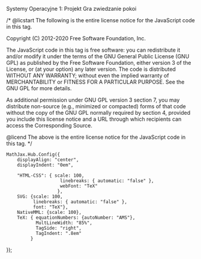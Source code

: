 
<!DOCTYPE html PUBLIC "-//W3C//DTD XHTML 1.0 Strict//EN"
"http://www.w3.org/TR/xhtml1/DTD/xhtml1-strict.dtd">





Systemy Operacyjne 1: Projekt Gra zwiedzanie pokoi


 <!--*/
  .title  { text-align: center;
             margin-bottom: .2em; }
  .subtitle { text-align: center;
              font-size: medium;
              font-weight: bold;
              margin-top:0; }
  .todo   { font-family: monospace; color: red; }
  .done   { font-family: monospace; color: green; }
  .priority { font-family: monospace; color: orange; }
  .tag    { background-color: #eee; font-family: monospace;
            padding: 2px; font-size: 80%; font-weight: normal; }
  .timestamp { color: #bebebe; }
  .timestamp-kwd { color: #5f9ea0; }
  .org-right  { margin-left: auto; margin-right: 0px;  text-align: right; }
  .org-left   { margin-left: 0px;  margin-right: auto; text-align: left; }
  .org-center { margin-left: auto; margin-right: auto; text-align: center; }
  .underline { text-decoration: underline; }
  #postamble p, #preamble p { font-size: 90%; margin: .2em; }
  p.verse { margin-left: 3%; }
  pre {
    border: 1px solid #ccc;
    box-shadow: 3px 3px 3px #eee;
    padding: 8pt;
    font-family: monospace;
    overflow: auto;
    margin: 1.2em;
  }
  pre.src {
    position: relative;
    overflow: visible;
    padding-top: 1.2em;
  }
  pre.src:before {
    display: none;
    position: absolute;
    background-color: white;
    top: -10px;
    right: 10px;
    padding: 3px;
    border: 1px solid black;
  }
  pre.src:hover:before { display: inline;}
  /* Languages per Org manual */
  pre.src-asymptote:before { content: 'Asymptote'; }
  pre.src-awk:before { content: 'Awk'; }
  pre.src-C:before { content: 'C'; }
  /* pre.src-C++ doesn't work in CSS */
  pre.src-clojure:before { content: 'Clojure'; }
  pre.src-css:before { content: 'CSS'; }
  pre.src-D:before { content: 'D'; }
  pre.src-ditaa:before { content: 'ditaa'; }
  pre.src-dot:before { content: 'Graphviz'; }
  pre.src-calc:before { content: 'Emacs Calc'; }
  pre.src-emacs-lisp:before { content: 'Emacs Lisp'; }
  pre.src-fortran:before { content: 'Fortran'; }
  pre.src-gnuplot:before { content: 'gnuplot'; }
  pre.src-haskell:before { content: 'Haskell'; }
  pre.src-hledger:before { content: 'hledger'; }
  pre.src-java:before { content: 'Java'; }
  pre.src-js:before { content: 'Javascript'; }
  pre.src-latex:before { content: 'LaTeX'; }
  pre.src-ledger:before { content: 'Ledger'; }
  pre.src-lisp:before { content: 'Lisp'; }
  pre.src-lilypond:before { content: 'Lilypond'; }
  pre.src-lua:before { content: 'Lua'; }
  pre.src-matlab:before { content: 'MATLAB'; }
  pre.src-mscgen:before { content: 'Mscgen'; }
  pre.src-ocaml:before { content: 'Objective Caml'; }
  pre.src-octave:before { content: 'Octave'; }
  pre.src-org:before { content: 'Org mode'; }
  pre.src-oz:before { content: 'OZ'; }
  pre.src-plantuml:before { content: 'Plantuml'; }
  pre.src-processing:before { content: 'Processing.js'; }
  pre.src-python:before { content: 'Python'; }
  pre.src-R:before { content: 'R'; }
  pre.src-ruby:before { content: 'Ruby'; }
  pre.src-sass:before { content: 'Sass'; }
  pre.src-scheme:before { content: 'Scheme'; }
  pre.src-screen:before { content: 'Gnu Screen'; }
  pre.src-sed:before { content: 'Sed'; }
  pre.src-sh:before { content: 'shell'; }
  pre.src-sql:before { content: 'SQL'; }
  pre.src-sqlite:before { content: 'SQLite'; }
  /* additional languages in org.el's org-babel-load-languages alist */
  pre.src-forth:before { content: 'Forth'; }
  pre.src-io:before { content: 'IO'; }
  pre.src-J:before { content: 'J'; }
  pre.src-makefile:before { content: 'Makefile'; }
  pre.src-maxima:before { content: 'Maxima'; }
  pre.src-perl:before { content: 'Perl'; }
  pre.src-picolisp:before { content: 'Pico Lisp'; }
  pre.src-scala:before { content: 'Scala'; }
  pre.src-shell:before { content: 'Shell Script'; }
  pre.src-ebnf2ps:before { content: 'ebfn2ps'; }
  /* additional language identifiers per "defun org-babel-execute"
       in ob-*.el */
  pre.src-cpp:before  { content: 'C++'; }
  pre.src-abc:before  { content: 'ABC'; }
  pre.src-coq:before  { content: 'Coq'; }
  pre.src-groovy:before  { content: 'Groovy'; }
  /* additional language identifiers from org-babel-shell-names in
     ob-shell.el: ob-shell is the only babel language using a lambda to put
     the execution function name together. */
  pre.src-bash:before  { content: 'bash'; }
  pre.src-csh:before  { content: 'csh'; }
  pre.src-ash:before  { content: 'ash'; }
  pre.src-dash:before  { content: 'dash'; }
  pre.src-ksh:before  { content: 'ksh'; }
  pre.src-mksh:before  { content: 'mksh'; }
  pre.src-posh:before  { content: 'posh'; }
  /* Additional Emacs modes also supported by the LaTeX listings package */
  pre.src-ada:before { content: 'Ada'; }
  pre.src-asm:before { content: 'Assembler'; }
  pre.src-caml:before { content: 'Caml'; }
  pre.src-delphi:before { content: 'Delphi'; }
  pre.src-html:before { content: 'HTML'; }
  pre.src-idl:before { content: 'IDL'; }
  pre.src-mercury:before { content: 'Mercury'; }
  pre.src-metapost:before { content: 'MetaPost'; }
  pre.src-modula-2:before { content: 'Modula-2'; }
  pre.src-pascal:before { content: 'Pascal'; }
  pre.src-ps:before { content: 'PostScript'; }
  pre.src-prolog:before { content: 'Prolog'; }
  pre.src-simula:before { content: 'Simula'; }
  pre.src-tcl:before { content: 'tcl'; }
  pre.src-tex:before { content: 'TeX'; }
  pre.src-plain-tex:before { content: 'Plain TeX'; }
  pre.src-verilog:before { content: 'Verilog'; }
  pre.src-vhdl:before { content: 'VHDL'; }
  pre.src-xml:before { content: 'XML'; }
  pre.src-nxml:before { content: 'XML'; }
  /* add a generic configuration mode; LaTeX export needs an additional
     (add-to-list 'org-latex-listings-langs '(conf " ")) in .emacs */
  pre.src-conf:before { content: 'Configuration File'; }

  table { border-collapse:collapse; }
  caption.t-above { caption-side: top; }
  caption.t-bottom { caption-side: bottom; }
  td, th { vertical-align:top;  }
  th.org-right  { text-align: center;  }
  th.org-left   { text-align: center;   }
  th.org-center { text-align: center; }
  td.org-right  { text-align: right;  }
  td.org-left   { text-align: left;   }
  td.org-center { text-align: center; }
  dt { font-weight: bold; }
  .footpara { display: inline; }
  .footdef  { margin-bottom: 1em; }
  .figure { padding: 1em; }
  .figure p { text-align: center; }
  .equation-container {
    display: table;
    text-align: center;
    width: 100%;
  }
  .equation {
    vertical-align: middle;
  }
  .equation-label {
    display: table-cell;
    text-align: right;
    vertical-align: middle;
  }
  .inlinetask {
    padding: 10px;
    border: 2px solid gray;
    margin: 10px;
    background: #ffffcc;
  }
  #org-div-home-and-up
   { text-align: right; font-size: 70%; white-space: nowrap; }
  textarea { overflow-x: auto; }
  .linenr { font-size: smaller }
  .code-highlighted { background-color: #ffff00; }
  .org-info-js_info-navigation { border-style: none; }
  #org-info-js_console-label
    { font-size: 10px; font-weight: bold; white-space: nowrap; }
  .org-info-js_search-highlight
    { background-color: #ffff00; color: #000000; font-weight: bold; }
  .org-svg { width: 90%; }
  /*]]>*/-->


/*
@licstart  The following is the entire license notice for the
JavaScript code in this tag.

Copyright (C) 2012-2020 Free Software Foundation, Inc.

The JavaScript code in this tag is free software: you can
redistribute it and/or modify it under the terms of the GNU
General Public License (GNU GPL) as published by the Free Software
Foundation, either version 3 of the License, or (at your option)
any later version.  The code is distributed WITHOUT ANY WARRANTY;
without even the implied warranty of MERCHANTABILITY or FITNESS
FOR A PARTICULAR PURPOSE.  See the GNU GPL for more details.

As additional permission under GNU GPL version 3 section 7, you
may distribute non-source (e.g., minimized or compacted) forms of
that code without the copy of the GNU GPL normally required by
section 4, provided you include this license notice and a URL
through which recipients can access the Corresponding Source.


@licend  The above is the entire license notice
for the JavaScript code in this tag.
*/
<!--*/
 function CodeHighlightOn(elem, id)
 {
   var target = document.getElementById(id);
   if(null != target) {
     elem.cacheClassElem = elem.className;
     elem.cacheClassTarget = target.className;
     target.className = "code-highlighted";
     elem.className   = "code-highlighted";
   }
 }
 function CodeHighlightOff(elem, id)
 {
   var target = document.getElementById(id);
   if(elem.cacheClassElem)
     elem.className = elem.cacheClassElem;
   if(elem.cacheClassTarget)
     target.className = elem.cacheClassTarget;
 }
/*]]>*///-->


    MathJax.Hub.Config({
        displayAlign: "center",
        displayIndent: "0em",

        "HTML-CSS": { scale: 100,
                        linebreaks: { automatic: "false" },
                        webFont: "TeX"
                       },
        SVG: {scale: 100,
              linebreaks: { automatic: "false" },
              font: "TeX"},
        NativeMML: {scale: 100},
        TeX: { equationNumbers: {autoNumber: "AMS"},
               MultLineWidth: "85%",
               TagSide: "right",
               TagIndent: ".8em"
             }
});

<script type="text/javascript"
        src="https://cdnjs.cloudflare.com/ajax/libs/mathjax/2.7.0/MathJax.js?config=TeX-AMS_HTML">



Systemy Operacyjne 1: Projekt Gra zwiedzanie pokoi

## Table of Contents


* <a href="#org104313b">1. Zarys projektu</a>
* <a href="#orgd000240">2. Uruchomienie programu</a>
* <a href="#org3ac4cef">3. Formaty plików</a>
* <a href="#orgbbb67b8">4. Komendy gracza</a>
<ul>
* <a href="#org8cc5d3c">4.1. Menu główne</a>
* <a href="#orgee18e14">4.2. W trakcie trwania gry</a>


[5. Wyszukiwanie proponowanej ścieżki](#orgc69bcff)
[6. Uruchomienie nowej gry](#orgfb78749)
[7. Autozapis](#org54a6e24)
[8. Reakcje na sygnały](#orgbb76148)





1 Zarys projektu


Celem projektu jest napisanie gry, w której gracz porządkuje
przedmioty w pomieszczeniach. 



Gra odbywa się na mapie, która jest grafem pomieszczeń. W każdym
pomieszczeniu znajdują się nie więcej niż dwa przedmioty. Gracz
znajduje się w jednym z pomieszczeń, początkowo losowym i nie posiada
żadnych przedmiotów. Gracz może wykonać następujące akcje: 

<ul class="org-ul">
* przejść do dowolnego pomieszczenia, które sąsiaduje z bieżącym
* podnieść dowolny przedmiot znajdujący się w pomieszczeniu, w którym
przebywa, pod warunkiem że ma ze sobą nie więcej niż jeden
przedmiot (nie można przenosić więcej niż dwu przedmiotów na raz)
* położyć dowolny przedmiot, który ma przy sobie w bieżącym
pomieszczeniu, pod warunkiem, że znajduje się tu nie więcej niż
jeden przedmiot.



Każdy przedmiot ma swój unikatowy numer oraz pomieszczenie do
którego jest przypisany (to NIE jest pomieszczenie, gdzie się
początkowo znajduje). Celem gry jest przeniesienie wszystkich
przedmiotów do pomieszczeń, do których są przypisane, wykonując przy
tym jak najmniejszą liczbę ruchów.



Nie jest narzucone w jaki sposób mają być identyfikowane pomieszczenia
i przedmioty, można zaproponować własne podejście. Rozsądnym wydaje
się, żeby były to kolejne liczby naturalne. 



Pewne operacje muszą odbywać w oddzielnych wątkach i jest to
zaznaczone w treści zadania. Nie można z tych wątków
zrezygnować. Można jednak tworzyć wątki, których treść zadania nie
narzuca, jeśli jest taka potrzeba. 





2 Uruchomienie programu


Program uruchamiany jest z następującymi opcjami: 


-b backup-pathgdzie backup-path to ścieżka do pliku. Ścieżka do
pliku, gdzie będzie przechowywany autozapis gry. Opcja jest
nieobowiązkowa. Jeśli nie jest podana, to w zamian użyta jest
wartość zmiennej środowiskowej `$GAME_AUTOSAVE`. Jeśli ta zmienna
nie jest ustawiona, to używany jest plik `.game-autosave` w
katalogu domowym.





3 Formaty plików


Format zapisu pliku mapy i pliku gry należy zaprojektować
samodzielnie. Należy unikać zbędnych konwersji typów na napisy, jeśli
nie jest to absolutnie niezbędne. Format pliku przechowujący stan gry
powinien mieścić w sobie w wszystkie potrzebne informacje, to znaczy: 
kopię mapy, pozycje przedmiotów, pozycję gracza i przedmioty trzymane
przez gracza. 




Do operacji na pikach należy zastosować niskopoziomowe funkcje IO
POSIX. Do operacji na stdin, out, err można użyć buforowanych funkcji
ze standardowego C. 





4 Komendy gracza


Program oczekuje na komendy w dwóch trybach: trybie menu głównego i
trybie gry. Początkowo program oczekuje na komendy w trybie menu
głównego. 




4.1 Menu główne


Menu główne udostępnia następujące komendy:


map-from-dir-tree śckieżka-d ścieżka-fgeneruje mapę
odwzorowującą drzewo katalogów od ścieżka-d w dół, gdzie każdy
katalog to pomieszczenie, a przejścia pomiędzy pomieszczeniami są
pomiędzy katalogiem nadrzędnym, a katalogami w środku. Wynikowa
mapa zapisywana jest do pliku ścieżka-f.
generate-random-map n ścieżkageneruje losową mapę złożoną z
n pomieszczeń, pomieszczenia są połączone w sposób losowy. Sposób
losowania połączeń należy zaproponować samodzielnie. Wynikowa mapa
jest zapisywana do pliku ścieżka. Mapa powinna być grafem spójnym.
start-game ścieżkauruchamia nową grę na mapie z pliku
sciezka
load-game ścieżkaładuje stan gry z pliku ścieżka (zarówno
mapa, jak i stan przedmiotów i gracza).
exitwychodzi z programu





4.2 W trakcie trwania gry


move-to xgracz przechodzi o pomieszczenia x, o ile to
możliwe. Jeśli pomieszczenie x nie sąsiaduje z bieżącym,
wyświetlany jest komunikat.
pick-up ygracz podnosi przedmiot y, o ile dopuszczają to
zasady gry, w przeciwnym wypadku wyświetlany jest odpowiedni
komunikat.
drop zgracz odkłada przedmiot z, o ile jest  to zgodne z
zasadami gry, w przeciwnym wypadku wyświetlany jest odpowiedni
komunikat.
save sciezkazapisuje bieżący stan gry w pliku podanym jako
argument.
find-path k xWyszukuje w miarę krótką ściekę do pomieszczenia
x z użyciem k wątków. Opis metody poszukiwania przedstawiony
jest dalej.
quitkończy wszystkie wątki związane z grą. Wychodzi z gry do
menu głównego. _Uwaga! Wątek autozapisu należy zakończyć tak, aby
zagwarantować, że plik autozapisu nie będzie uszkodzony._



Wszystkie komendy są realizowane w sposób blokujący, to znaczy, nawet
jeśli zadanie odbywa się w oddzielnym wątku, to program nie przetwarza
kolejnych komend zanim nie skończy poprzedniej. 







5 Wyszukiwanie proponowanej ścieżki


Z racji tego, że rozsądne algorytmy do przeszukiwania grafów pojawiają
się dopiero na 4. semestrze, należy skorzystać z metody nierozsądnej: 

<ol class="org-ol">
1. tworzymy <b>k</b> wątków
1. każdy z wątków poszukuje trasy rozpoczynając od bieżącego
wierzchołka i w pętli przechodzi do losowego sąsiada. Pętla kończy
się albo po dojściu do <b>x</b> albo po limicie 1000 kroków.
1. Czekamy na zakończenie wątków.
1. Użytkownik otrzymuje odpowiedź będącą tą trasą ze znalezionych,
która ma najmniej kroków. Jeśli żaden wątek nie doszedł do <b>x</b>,
wyświetlany jest komunikat, że trasy nie znaleziono.





6 Uruchomienie nowej gry


Uruchomienie nowej gry polega na: wczytaniu mapy z pliku. Niech n
będzie liczbą pomieszczeń na mapie. Następnie do mapy dodawane jest 
\(floor(3n/2)\) przedmiotów. Każdy przedmiot jest umieszczany w losowym
pomieszczeniu, tak aby nie przekroczyć limitu 2. Dla każdego
przedmiotu losowane jest również pomieszczenie do którego jest
przypisany, również tak, aby nie przekroczyć limitu 2 na
pomieszczenie. Gracz jest umieszczany w losowym pomieszczeniu i nie ma
żadnego przedmiotu. 





7 Autozapis


W momencie rozpoczęcia gry uruchamiany jest wątek autozapisu. Jeśli od
ostatniego zapisu gry (bądź to autozapisu bądź komendy save) minęło
więcej niż 60 sekund, to bieżący stan gry zapisywany jest do pliku
backup-path. W trakcie autozapisu gra nie przyjmuje żadnych komend
od gracza i wyświetlany jest odpowiedni komunikat.





8 Reakcje na sygnały


Po uruchomieniu gry startowany jest również wątek, który nasłuchuje na
sygnał SIGUSR1. W reakcji na sygnał SIGUSR1 wątek zamienia miejscami
dwa losowo wybrane przedmiot w grze i wypisuje odpowiedni komunikat. 





Created: 2020-12-07 pon 12:23
[Validate](http://validator.w3.org/check?uri=referer)
